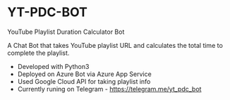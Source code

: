 # YT-PDC-BOT
YouTube Playlist Duration Calculator Bot

A Chat Bot that takes YouTube playlist URL and calculates the total time to complete the playlist.

* Developed with Python3
* Deployed on Azure Bot via Azure App Service
* Used Google Cloud API for taking playlist info
* Currently runing on Telegram - https://telegram.me/yt_pdc_bot
